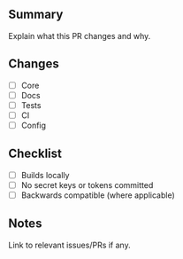 ## Summary
Explain what this PR changes and why.

## Changes
- [ ] Core
- [ ] Docs
- [ ] Tests
- [ ] CI
- [ ] Config

## Checklist
- [ ] Builds locally
- [ ] No secret keys or tokens committed
- [ ] Backwards compatible (where applicable)

## Notes
Link to relevant issues/PRs if any.